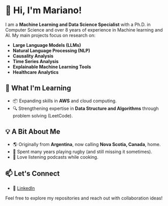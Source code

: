 # 👋 Hi, I'm Mariano!

I am a **Machine Learning and Data Science Specialist** with a Ph.D. in Computer Science and over 8 years of experience in Machine learning and AI. My main projects focus on research on:  
- **Large Language Models (LLMs)**  
- **Natural Language Processing (NLP)**  
- **Causality Analysis**  
- **Time Series Analysis**  
- **Explainable Machine Learning Tools**
- **Healthcare Analytics**

<!--
## 🏗️ Current Projects
- 🌟 Exploring the intersection of research and industry in data science and machine learning.  
- 🌍 Advocating for sustainable and equitable urban design.
- 🛠️ Building [project/tool name], a [brief description of its purpose].
-->


## 🌱 What I'm Learning
- 📦 Expanding skills in **AWS** and cloud computing.  
- 🔍 Strengthening expertise in **Data Structure and Algorithms** through problem solving (LeetCode).

## 💡 A Bit About Me  
- 🌎 Originally from **Argentina**, now calling **Nova Scotia, Canada**, home.  
- 🏉 Spent many years playing rugby (and still missing it sometimes).  
- 🍳 Love listening podcasts while cooking. 

## 📫 Let's Connect
- 💼 [LinkedIn](https://www.linkedin.com/in/mariano-maisonnave/)  

Feel free to explore my repositories and reach out with collaboration ideas!

<!--
**mmaisonnave/mmaisonnave** is a ✨ _special_ ✨ repository because its `README.md` (this file) appears on your GitHub profile.

Here are some ideas to get you started:

- 🔭 I’m currently working on ...
- 🌱 I’m currently learning ...
- 👯 I’m looking to collaborate on ...
- 🤔 I’m looking for help with ...
- 💬 Ask me about ...
- 📫 How to reach me: ...
- 😄 Pronouns: ...
- ⚡ Fun fact: ...
-->
